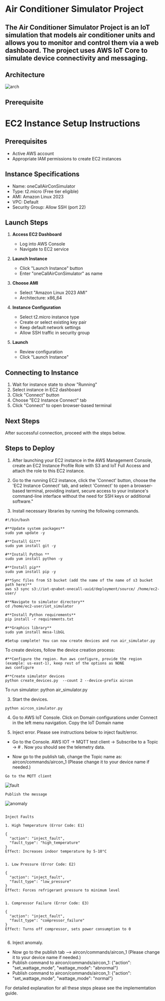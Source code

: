 # **Air Conditioner Simulator Project**

## The Air Conditioner Simulator Project is an IoT simulation that models air conditioner units and allows you to monitor and control them via a web dashboard. The project uses AWS IoT Core to simulate device connectivity and messaging.

## Architecture

![arch](docs/diagram.png)

## Prerequisite

# EC2 Instance Setup Instructions

## Prerequisites

- Active AWS account
- Appropriate IAM permissions to create EC2 instances

## Instance Specifications

- Name: oneCallAirConSimulator
- Type: t2.micro (Free tier eligible)
- AMI: Amazon Linux 2023
- VPC: Default
- Security Group: Allow SSH (port 22)

## Launch Steps

1. **Access EC2 Dashboard**

   - Log into AWS Console
   - Navigate to EC2 service

2. **Launch Instance**

   - Click "Launch Instance" button
   - Enter "oneCallAirConSimulator" as name

3. **Choose AMI**

   - Select "Amazon Linux 2023 AMI"
   - Architecture: x86_64

4. **Instance Configuration**

   - Select t2.micro instance type
   - Create or select existing key pair
   - Keep default network settings
   - Allow SSH traffic in security group

5. **Launch**
   - Review configuration
   - Click "Launch Instance"

## Connecting to Instance

1. Wait for instance state to show "Running"
2. Select instance in EC2 dashboard
3. Click "Connect" button
4. Choose "EC2 Instance Connect" tab
5. Click "Connect" to open browser-based terminal

## Next Steps

After successful connection, proceed with the steps below.

## Steps to Deploy

1. After launching your EC2 instance in the AWS Management Console, create an EC2 Instance Profile Role with S3 and IoT Full Access and attach the role to this EC2 instance.

2. Go to the running EC2 instance, click the 'Connect' button, choose the 'EC2 Instance Connect' tab, and select 'Connect' to open a browser-based terminal, providing instant, secure access to your instance's command-line interface without the need for SSH keys or additional software."

3. Install necessary libraries by running the following commands.

```
#!/bin/bash

#**Update system packages**
sudo yum update -y

#**Install Git**
sudo yum install git -y

#**Install Python **
sudo yum install python -y

#**Install pip**
sudo yum install pip -y

#**Sync files from S3 bucket (add the name of the name of s3 bucket path here)**
aws s3 sync s3://iot-qnabot-onecall-uuid/deployment/source/ /home/ec2-user/

#**Navigate to simulator directory**
cd /home/ec2-user/iot_simulator

#**Install Python requirements**
pip install -r requirements.txt

#**Graphics library**
sudo yum install mesa-libGL

#Setup complete! You can now create devices and run air_simulator.py

```

To create devices, follow the device creation process:

```
#**Configure the region. Run aws configure, provide the region (example: us-east-1), keep rest of the options as NONE
aws configure

#**Create simulator devices
python create_devices.py  --count 2 --device-prefix aircon
```

To run simulator: python air_simulator.py

3. Start the devices.

```
python aircon_simulator.py
```

4. Go to AWS IoT Console. Click on Domain configurations under Connect in the left menu navigation. Copy the IoT Domain name

5. Inject error. Please see instructions below to inject fault/error.

- Go to the Console. AWS IOT -> MQTT test client -> Subscribe to a Topic -> # . Now you should see the telemetry data.

- Now go to the publish tab, change the Topic name as: aircon/commands/aircon_1 (Please change it to your device name if needed.)

```
Go to the MQTT client
```

![fault](../../assets/images/subscribeiot.png)

```
Publish the message
```

![anomaly](../../assets/images/publishiot.png)

```

Inject Faults

1. High Temperature (Error Code: E1)

{
  "action": "inject_fault",
  "fault_type": "high_temperature"
}
Effect: Increases indoor temperature by 5-10°C


1. Low Pressure (Error Code: E2)

{
  "action": "inject_fault",
  "fault_type": "low_pressure"
}
Effect: Forces refrigerant pressure to minimum level


1. Compressor Failure (Error Code: E3)

{
  "action": "inject_fault",
  "fault_type": "compressor_failure"
}
Effect: Turns off compressor, sets power consumption to 0


```

6. Inject anomaly.

- Now go to the publish tab --> aircon/commands/aircon_1 (Please change it to your device name if needed.)
- Publish command to aircon/commands/aircon_1: {"action": "set_wattage_mode", "wattage_mode": "abnormal"}
- Publish command to aircon/commands/aircon_1: {"action": "set_wattage_mode", "wattage_mode": "normal"}

For detailed explanation for all these steps please see the implememtation guide.
